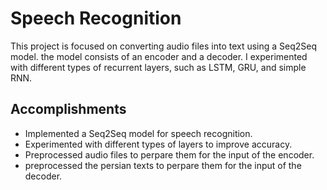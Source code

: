 # Speech Recognition
This project is focused on converting audio files into text using a Seq2Seq model. the model consists of an encoder and a decoder. I experimented with different types of recurrent layers, such as LSTM, GRU, and simple RNN. 

## Accomplishments
- Implemented a Seq2Seq model for speech recognition.
- Experimented with different types of layers to improve accuracy.
- Preprocessed audio files to perpare them for the input of the encoder.
- preprocessed the persian texts to perpare them for the input of the decoder.
